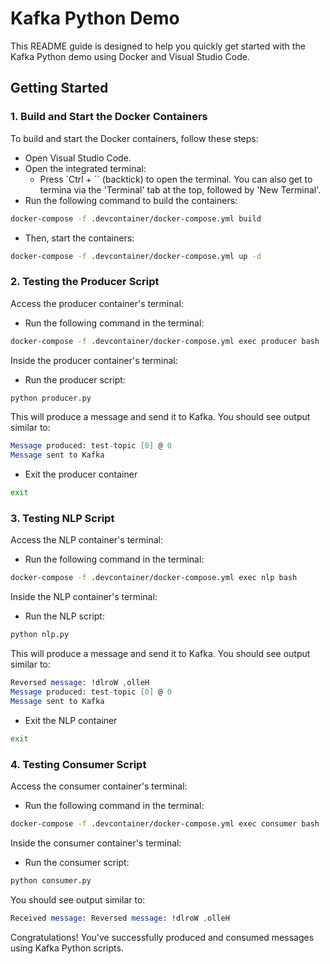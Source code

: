 # Kafka Python Demo

This README guide is designed to help you quickly get started with the Kafka Python demo using Docker and Visual Studio Code.

## Getting Started

### 1. Build and Start the Docker Containers

To build and start the Docker containers, follow these steps:

- Open Visual Studio Code.
- Open the integrated terminal:
  - Press `Ctrl + `` (backtick) to open the terminal. You can also get to termina via the 'Terminal' tab at the top, followed by 'New Terminal'.
- Run the following command to build the containers:

```bash
docker-compose -f .devcontainer/docker-compose.yml build
```

- Then, start the containers:

```bash
docker-compose -f .devcontainer/docker-compose.yml up -d
```

### 2. Testing the Producer Script

Access the producer container's terminal:

- Run the following command in the terminal:

```bash
docker-compose -f .devcontainer/docker-compose.yml exec producer bash
```
Inside the producer container's terminal:

- Run the producer script:

```bash
python producer.py
```

This will produce a message and send it to Kafka. You should see output similar to:
```mathematica
Message produced: test-topic [0] @ 0
Message sent to Kafka
```

- Exit the producer container
```bash
exit
```

### 3. Testing NLP Script

Access the NLP container's terminal:

- Run the following command in the terminal:

```bash
docker-compose -f .devcontainer/docker-compose.yml exec nlp bash
```
Inside the NLP container's terminal:

- Run the NLP script:

```bash
python nlp.py
```

This will produce a message and send it to Kafka. You should see output similar to:
```mathematica
Reversed message: !dlroW ,olleH
Message produced: test-topic [0] @ 0
Message sent to Kafka
```

- Exit the NLP container
```bash
exit
```

### 4. Testing Consumer Script

Access the consumer container's terminal:

- Run the following command in the terminal:

```bash
docker-compose -f .devcontainer/docker-compose.yml exec consumer bash
```
Inside the consumer container's terminal:

- Run the consumer script:

```bash
python consumer.py
```

You should see output similar to:
```mathematica
Received message: Reversed message: !dlroW ,olleH
```

Congratulations! You've successfully produced and consumed messages using Kafka Python scripts.
